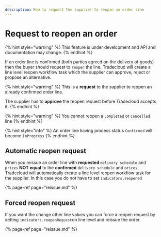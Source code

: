 ```yaml
---
description: How to request the supplier to reopen an order line
---
```


# Request to reopen an order

{% hint style="warning" %}
This feature is under development and API and documentation may change. 
{% endhint %}

If an order line is confirmed \(both parties agreed on the delivery of goods\) then the buyer should  request to `reopen` the line. Tradecloud will create a line level reopen workflow task which the supplier can approve, reject or propose an alternative.

{% hint style="warning" %}
This is a **request** to the supplier to reopen an already confirmed order line. 

The supplier has to **approve** the reopen request before Tradecloud accepts it.
{% endhint %}

{% hint style="warning" %}
You cannot reopen a `Completed` or `Cancelled` line
{% endhint %}

{% hint style="info" %}
An order line having process status `Confirmed` will become `InProgress`
{% endhint %}

## Automatic reopen request

When you reissue an order line with  **requested** `delivery schedule` and `prices` **NOT** **equal** to the **confirmed** `delivery schedule` and `prices`, Tradecloud will automatically create a line level reopen workflow task for the supplier. In this case you do not have to set `indicators.reopened`

{% page-ref page="reissue.md" %}

## Forced reopen request

If you want the change other line values you can force a reopen request by setting `indicators.reopenRequest`on line level and reissue the order.

{% page-ref page="reissue.md" %}

